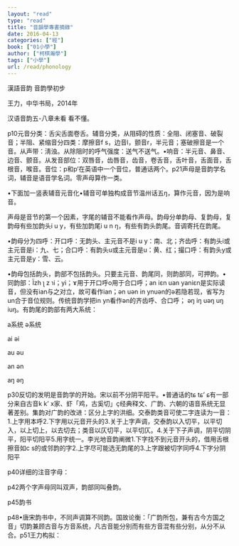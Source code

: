 ```yaml
---
layout: "read"
type: "read"
title: "音韻學專書摘錄"
date: 2016-04-13
categories: ["經"]
book: ["01小學"]
author: ["柯棋瀚學"]
tags: ["小學"]
url: /read/phonology
---
```


漢語音韵 音韵學初步

王力，中华书局，2014年

汉语音韵五-八章未看  看不懂。

p10元音分类：舌尖舌面卷舌。辅音分类，从阻碍的性质：全阻、闭塞音、破裂音；半阻、紧缩音分四类：摩擦音f s，边音l，颤音r，半元音；塞<n>破</n>擦音是一个音。从声带：淸浊。从除阻时的呼气强度：送气不送气。•响音：半元音、鼻音、边音、颤音。从发音部位：双唇音，齿唇音，齿音，卷舌音，舌叶音，舌面音，舌根音，喉音。音位：p和p‘在英语中一个音位，普通话两个。p21声母是音韵学名词，辅音是语音学名词。零声母算作一类。

•下面加一竖表辅音元音化•辅音可单独构成音节温州话五ŋ，算作元音，因为是响音。

声母是音节的第一个因素，字尾的辅音不能看作声母。韵母分单韵母、复韵母，复韵母有些加韵头i u y，有些加韵尾i u n ŋ，有些有韵头韵尾。音调寄托在韵尾。

•韵母分为四呼：开口呼：无韵头、主元音不是i u y：南、北；齐齿呼：有韵头i或主元音是i：九、七；合口呼：有韵头u或主元音是u：黄、红；撮口呼：有韵头y或主元音是y：雪、云。

•韵母包括韵头，韵部不包括韵头。只要主元音、韵尾同，则韵部同，可押韵。•同韵部：Ï<n>zh ʅ  z ɿ</n>i；yi；ɤ用于开口呼o用于合口呼；an  iɛn  uan  yan<n>iɛn是实际读音，但没有ian与之对立，故可看作ian</n>；ən  uən  in  yn<n>uən的ə若隐若现，省写为un合于音位规则。传统音韵学把in yn看作ən的齐齿呼、合口呼</n>； əŋ  iŋ  uəŋ  uŋ  iuŋ。有韵尾的韵部有两大系统：

a系统   ə系统

ai        əi

au       əu

an       ən

aŋ       əŋ

p30反切的发明是音韵学的开始。宋以前不分阴平阳平。•普通话的tɕ  tɕ’  ɕ有一部分来自古音k  k’  x<n>家、虾</n>「鸡，古奚切」ç经典释文、广韵、六朝的语音系统无显著差别。<v>集韵</v>对<v>广韵</v>的改进：区分上字的洪细。<v>交泰韵</v><v>类音</v>可使二字连读为一音：1.上字用本呼2.下字用以元音开头的3.关于上字声调，交泰韵以入切平，以平切入，以上切上，以去切去；类音以仄切平，以平切仄。4.关于下子声调，阴平切阴平，阳平切阳平5.用字统一。李光地<v>音韵阐微</v>1.下字找不到元音开头的，借用舌根擦音<n>如c s</n>的或邻韵的字2.上字尽可能选无韵尾的3.上字跟被切字同呼4.下字分阴阳平

p40详细的注音字母：  



p42两个字声母同叫双声，韵部同叫叠韵。

p45韵书

p48•唐宋韵书中，不同声调算不同韵。<v>国故论衡</v>：「广韵所包，兼有古今方国之音」切韵兼顾古音与方音系统，凡古音能分别而有些方音混有些分别，从分不从合。p51王力构拟：
